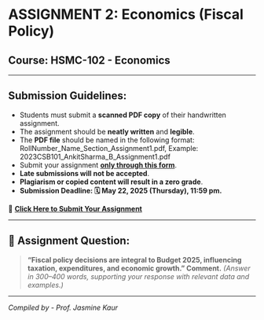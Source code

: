 # ASSIGNMENT 2: Economics (Fiscal Policy)

## Course: HSMC-102 - Economics  
---
## Submission Guidelines:  
- Students must submit a **scanned PDF copy** of their handwritten assignment.  
- The assignment should be **neatly written** and **legible**.  
- The **PDF file** should be named in the following format:
RollNumber_Name_Section_Assignment1.pdf, Example: 2023CSB101_AnkitSharma_B_Assignment1.pdf
- Submit your assignment **[only through this form](https://docs.google.com/forms/d/e/1FAIpQLSdqlJYpQ0EzbA7-ibaaO4XNa88n-MzFKPP-Q0hqgqgUiTiEcg/viewform?usp=sharing)**.  
- **Late submissions will not be accepted**.  
- **Plagiarism or copied content will result in a zero grade**.  
- **Submission Deadline: 🗓 May 22, 2025 (Thursday), 11:59 pm.**  

🔗 **[Click Here to Submit Your Assignment](https://docs.google.com/forms/d/e/1FAIpQLSdqlJYpQ0EzbA7-ibaaO4XNa88n-MzFKPP-Q0hqgqgUiTiEcg/viewform?usp=sharing)**

---
## 🧾 **Assignment Question:**

> **“Fiscal policy decisions are integral to Budget 2025, influencing taxation, expenditures, and economic growth.” Comment.**
> *(Answer in 300–400 words, supporting your response with relevant data and examples.)*

---

*Compiled by - Prof. Jasmine Kaur*



